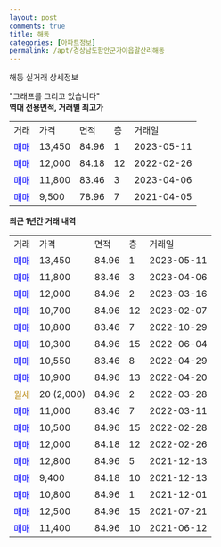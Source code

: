 ```yaml
---
layout: post
comments: true
title: 해동
categories: [아파트정보]
permalink: /apt/경상남도함안군가야읍말산리해동
---
```


해동 실거래 상세정보

<script type="text/javascript">
  google.charts.load('current', {'packages':['line', 'corechart']});
  google.charts.setOnLoadCallback(drawChart);

  function drawChart() {
    var data = new google.visualization.DataTable();
    data.addColumn('date', '거래일');
    data.addColumn('number', "매매");
    data.addColumn('number', "전세");
    data.addColumn('number', "전매");

    data.addRows([[new Date(Date.parse("2023-05-11")), 13450, null, null], [new Date(Date.parse("2023-04-06")), 11800, null, null], [new Date(Date.parse("2023-03-16")), 12000, null, null], [new Date(Date.parse("2023-02-07")), 10700, null, null], [new Date(Date.parse("2022-10-29")), 10800, null, null], [new Date(Date.parse("2022-06-04")), 10300, null, null], [new Date(Date.parse("2022-04-29")), 10550, null, null], [new Date(Date.parse("2022-04-20")), 10900, null, null], [new Date(Date.parse("2022-03-28")), null, null, null], [new Date(Date.parse("2022-03-11")), 11000, null, null], [new Date(Date.parse("2022-02-28")), 10500, null, null], [new Date(Date.parse("2022-02-26")), 12000, null, null], [new Date(Date.parse("2021-12-13")), 12800, null, null], [new Date(Date.parse("2021-12-13")), 9400, null, null], [new Date(Date.parse("2021-12-01")), 10800, null, null], [new Date(Date.parse("2021-07-21")), 12500, null, null], [new Date(Date.parse("2021-06-12")), 11400, null, null]]);

    var options = {
      hAxis: {
        format: 'yyyy/MM/dd'
      },    
      lineWidth: 0,
      pointsVisible: true,    
      title: '최근 1년간 유형별 실거래가 분포',
      legend: { position: 'bottom' }
    };

    var formatter = new google.visualization.NumberFormat({pattern:'###,###'} );
    formatter.format(data, 1);
    formatter.format(data, 2);
    
    setTimeout(function() {
        var chart = new google.visualization.LineChart(document.getElementById('columnchart_material'));
        chart.draw(data, (options));
        document.getElementById('loading').style.display = 'none';
    }, 200);
  }
</script>


<div id="loading" style="z-index:20; display: block; margin-left: 0px">"그래프를 그리고 있습니다"</div>
<div id="columnchart_material" style="width: 95%; margin-left: 0px; display: block"></div>
<!-- contents start -->
<b>역대 전용면적, 거래별 최고가</b>
<table class="sortable">
    <tr>
      <td>거래</td>
      <td>가격</td>
      <td>면적</td>
      <td>층</td>
      <td>거래일</td>
    </tr>
        <tr>
          <td><a style="color: blue">매매</a></td>
          <td>13,450</td>
          <td>84.96</td>
          <td>1</td>
          <td>2023-05-11</td>
        </tr>            <tr>
          <td><a style="color: blue">매매</a></td>
          <td>12,000</td>
          <td>84.18</td>
          <td>12</td>
          <td>2022-02-26</td>
        </tr>            <tr>
          <td><a style="color: blue">매매</a></td>
          <td>11,800</td>
          <td>83.46</td>
          <td>3</td>
          <td>2023-04-06</td>
        </tr>            <tr>
          <td><a style="color: blue">매매</a></td>
          <td>9,500</td>
          <td>78.96</td>
          <td>7</td>
          <td>2021-04-05</td>
        </tr>        
    
    
</table>

<b>최근 1년간 거래 내역</b>

<table class="sortable">
    <tr>
      <td>거래</td>
      <td>가격</td>
      <td>면적</td>
      <td>층</td>
      <td>거래일</td>
    </tr>
    <tr>
      <td><a style="color: blue">매매</a></td>
      <td>13,450</td>
      <td>84.96</td>
      <td>1</td>
      <td>2023-05-11</td>
    </tr>          <tr>
      <td><a style="color: blue">매매</a></td>
      <td>11,800</td>
      <td>83.46</td>
      <td>3</td>
      <td>2023-04-06</td>
    </tr>          <tr>
      <td><a style="color: blue">매매</a></td>
      <td>12,000</td>
      <td>84.96</td>
      <td>2</td>
      <td>2023-03-16</td>
    </tr>          <tr>
      <td><a style="color: blue">매매</a></td>
      <td>10,700</td>
      <td>84.96</td>
      <td>12</td>
      <td>2023-02-07</td>
    </tr>          <tr>
      <td><a style="color: blue">매매</a></td>
      <td>10,800</td>
      <td>83.46</td>
      <td>7</td>
      <td>2022-10-29</td>
    </tr>          <tr>
      <td><a style="color: blue">매매</a></td>
      <td>10,300</td>
      <td>84.96</td>
      <td>15</td>
      <td>2022-06-04</td>
    </tr>          <tr>
      <td><a style="color: blue">매매</a></td>
      <td>10,550</td>
      <td>83.46</td>
      <td>8</td>
      <td>2022-04-29</td>
    </tr>          <tr>
      <td><a style="color: blue">매매</a></td>
      <td>10,900</td>
      <td>84.96</td>
      <td>13</td>
      <td>2022-04-20</td>
    </tr>          <tr>
      <td><a style="color: darkgoldenrod">월세</a></td>
      <td>20 (2,000)</td>
      <td>84.96</td>
      <td>2</td>
      <td>2022-03-28</td>
    </tr>          <tr>
      <td><a style="color: blue">매매</a></td>
      <td>11,000</td>
      <td>83.46</td>
      <td>7</td>
      <td>2022-03-11</td>
    </tr>          <tr>
      <td><a style="color: blue">매매</a></td>
      <td>10,500</td>
      <td>84.96</td>
      <td>15</td>
      <td>2022-02-28</td>
    </tr>          <tr>
      <td><a style="color: blue">매매</a></td>
      <td>12,000</td>
      <td>84.18</td>
      <td>12</td>
      <td>2022-02-26</td>
    </tr>          <tr>
      <td><a style="color: blue">매매</a></td>
      <td>12,800</td>
      <td>84.96</td>
      <td>5</td>
      <td>2021-12-13</td>
    </tr>          <tr>
      <td><a style="color: blue">매매</a></td>
      <td>9,400</td>
      <td>84.18</td>
      <td>10</td>
      <td>2021-12-13</td>
    </tr>          <tr>
      <td><a style="color: blue">매매</a></td>
      <td>10,800</td>
      <td>84.96</td>
      <td>1</td>
      <td>2021-12-01</td>
    </tr>          <tr>
      <td><a style="color: blue">매매</a></td>
      <td>12,500</td>
      <td>84.96</td>
      <td>15</td>
      <td>2021-07-21</td>
    </tr>          <tr>
      <td><a style="color: blue">매매</a></td>
      <td>11,400</td>
      <td>84.96</td>
      <td>10</td>
      <td>2021-06-12</td>
    </tr>      </table>
<!-- contents end -->    

